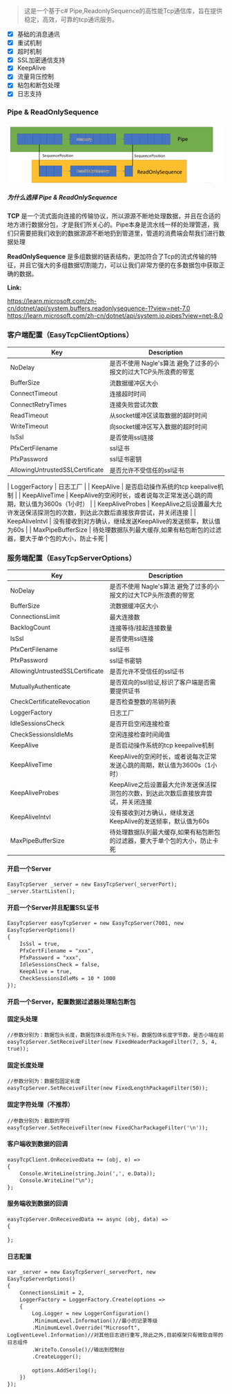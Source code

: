 > 这是一个基于c# Pipe,ReadonlySequence的高性能Tcp通信库，旨在提供稳定，高效，可靠的tcp通讯服务。

- [x] 基础的消息通讯
- [x] 重试机制
- [x] 超时机制
- [x] SSL加密通信支持
- [x] KeepAlive
- [x] 流量背压控制
- [x] 粘包和断包处理 
- [x] 日志支持
 
### Pipe & ReadOnlySequence
![alt text](image.png)

##### 为什么选择 Pipe & ReadOnlySequence
**TCP** 是一个流式面向连接的传输协议，所以源源不断地处理数据，并且在合适的地方进行数据分包，才是我们所关心的。Pipe本身是流水线一样的处理管道，我们只需要把我们收到的数据源源不断地扔到管道里，管道的消费端会帮我们进行数据处理


**ReadOnlySequence** 是多组数据的链表结构，更加符合了Tcp的流式传输的特征，并且它强大的多组数据切割能力，可以让我们非常方便的在多数据包中获取正确的数据。

**Link:**


https://learn.microsoft.com/zh-cn/dotnet/api/system.buffers.readonlysequence-1?view=net-7.0
https://learn.microsoft.com/zh-cn/dotnet/api/system.io.pipes?view=net-8.0

### 客户端配置（EasyTcpClientOptions）

| Key         | Description |
| ----------- | ----------- |
| NoDelay      | 是否不使用 Nagle's算法    避免了过多的小报文的过大TCP头所浪费的带宽   |
| BufferSize   | 流数据缓冲区大小        |
| ConnectTimeout   | 连接超时时间        |
| ConnectRetryTimes   | 连接失败尝试次数        |
| ReadTimeout   | 从socket缓冲区读取数据的超时时间        |
| WriteTimeout   | 向socket缓冲区写入数据的超时时间        |
| IsSsl   | 是否使用ssl连接        |
| PfxCertFilename   | ssl证书        |
| PfxPassword   | ssl证书密钥        |
| AllowingUntrustedSSLCertificate   | 是否允许不受信任的ssl证书        |

| LoggerFactory   | 日志工厂        |
| KeepAlive   | 是否启动操作系统的tcp keepalive机制        |
| KeepAliveTime   | KeepAlive的空闲时长，或者说每次正常发送心跳的周期，默认值为3600s（1小时）       |
| KeepAliveProbes   | KeepAlive之后设置最大允许发送保活探测包的次数，到达此次数后直接放弃尝试，并关闭连接        |
| KeepAliveIntvl   | 没有接收到对方确认，继续发送KeepAlive的发送频率，默认值为60s        |
| MaxPipeBufferSize   | 待处理数据队列最大缓存,如果有粘包断包的过滤器，要大于单个包的大小，防止卡死        |

### 服务端配置（EasyTcpServerOptions）

| Key         | Description |
| ----------- | ----------- |
| NoDelay      | 是否不使用 Nagle's算法    避免了过多的小报文的过大TCP头所浪费的带宽   |
| BufferSize   | 流数据缓冲区大小        |
| ConnectionsLimit   | 最大连接数        |
| BacklogCount   | 连接等待/挂起连接数量        |
| IsSsl   | 是否使用ssl连接        |
| PfxCertFilename   | ssl证书        |
| PfxPassword   | ssl证书密钥        |
| AllowingUntrustedSSLCertificate   | 是否允许不受信任的ssl证书        |
| MutuallyAuthenticate   | 是否双向的ssl验证,标识了客户端是否需要提供证书        |
| CheckCertificateRevocation   | 是否检查整数的吊销列表        |
| LoggerFactory   | 日志工厂        |
| IdleSessionsCheck   | 是否开启空闲连接检查        |
| CheckSessionsIdleMs   | 空闲连接检查时间阈值        |
| KeepAlive   | 是否启动操作系统的tcp keepalive机制        |
| KeepAliveTime   | KeepAlive的空闲时长，或者说每次正常发送心跳的周期，默认值为3600s（1小时）       |
| KeepAliveProbes   | KeepAlive之后设置最大允许发送保活探测包的次数，到达此次数后直接放弃尝试，并关闭连接        |
| KeepAliveIntvl   | 没有接收到对方确认，继续发送KeepAlive的发送频率，默认值为60s        |
| MaxPipeBufferSize   | 待处理数据队列最大缓存,如果有粘包断包的过滤器，要大于单个包的大小，防止卡死        |

#### 开启一个Server
```
EasyTcpServer _server = new EasyTcpServer(_serverPort);
_server.StartListen();
```
#### 开启一个Server并且配置SSL证书
```
EasyTcpServer easyTcpServer = new EasyTcpServer(7001, new EasyTcpServerOptions()
{
    IsSsl = true,
    PfxCertFilename = "xxx",
    PfxPassword = "xxx",
    IdleSessionsCheck = false,
    KeepAlive = true,
    CheckSessionsIdleMs = 10 * 1000
});
```
#### 开启一个Server，配置数据过滤器处理粘包断包
#### 固定头处理
```
//参数分别为：数据包头长度，数据包体长度所在头下标，数据包体长度字节数，是否小端在前
easyTcpServer.SetReceiveFilter(new FixedHeaderPackageFilter(7, 5, 4, true));
```
#### 固定长度处理
```
//参数分别为：数据包固定长度
easyTcpServer.SetReceiveFilter(new FixedLengthPackageFilter(50));
```
#### 固定字符处理（不推荐）
```
//参数分别为：截取的字符
easyTcpServer.SetReceiveFilter(new FixedCharPackageFilter('\n'));
```

#### 客户端收到数据的回调
```
easyTcpClient.OnReceivedData += (obj, e) =>
{
    Console.WriteLine(string.Join(',', e.Data));
    Console.WriteLine("\n");
};
```


#### 服务端收到数据的回调
```
easyTcpServer.OnReceivedData += async (obj, data) =>
{

};
```
#### 日志配置

```
var _server = new EasyTcpServer(_serverPort, new EasyTcpServerOptions()
{
    ConnectionsLimit = 2,
    LoggerFactory = LoggerFactory.Create(options => 
    {
        Log.Logger = new LoggerConfiguration()
        .MinimumLevel.Information()//最小的记录等级
        .MinimumLevel.Override("Microsoft", LogEventLevel.Information)//对其他日志进行重写,除此之外,目前框架只有微软自带的日志组件
        .WriteTo.Console()//输出到控制台
        .CreateLogger();

        options.AddSerilog();
    })
});
```